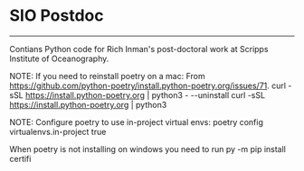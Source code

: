 # SIO Postdoc
---

Contians Python code for Rich Inman's post-doctoral work at Scripps Institute of Oceanography.

NOTE: If you need to reinstall poetry on a mac:
  From https://github.com/python-poetry/install.python-poetry.org/issues/71.
  curl -sSL https://install.python-poetry.org | python3 - --uninstall
  curl -sSL https://install.python-poetry.org | python3

NOTE: Configure poetry to use in-project virtual envs:
  poetry config virtualenvs.in-project true


When poetry is not installing on windows you need to run
py -m pip install certifi